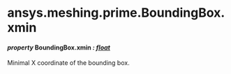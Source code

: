 # ansys.meshing.prime.BoundingBox.xmin



#### *property* BoundingBox.xmin *: [float](https://docs.python.org/3.11/library/functions.html#float)*

Minimal X coordinate of the bounding box.

<!-- !! processed by numpydoc !! -->
